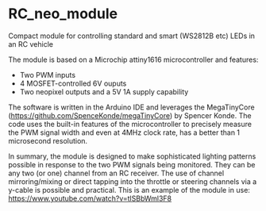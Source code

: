 # RC_neo_module
Compact module for controlling standard and smart (WS2812B etc) LEDs in an RC vehicle

The module is based on a Microchip attiny1616 microcontroller and features:
* Two PWM inputs
* 4 MOSFET-controlled 6V ouputs
* Two neopixel outputs and a 5V 1A supply capability

The software is written in the Arduino IDE and leverages the MegaTinyCore (https://github.com/SpenceKonde/megaTinyCore) by Spencer Konde.
The code uses the built-in features of the microcontroller to precisely measure the PWM signal width and even at 4MHz clock rate, has a better than 1 microsecond resolution.

In summary, the module is designed to make sophisticated lighting patterns possible in response to the two PWM signals being monitored. They can be any two (or one) channel from an RC receiver. The use of channel mirroring/mixing or direct tapping into the throttle or steering channels via a y-cable is possible and practical.
This is an example of the module in use: https://www.youtube.com/watch?v=tlSBbWml3F8

